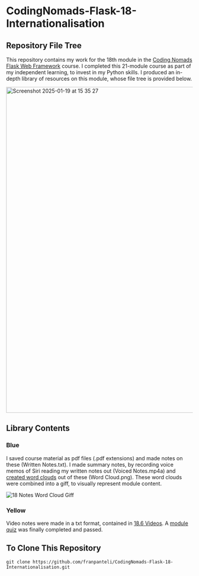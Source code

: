 # CodingNomads-Flask-18-Internationalisation
## Repository File Tree
This repository contains my work for the 18th module in the [Coding Nomads Flask Web Framework](https://codingnomads.com/course/python-flask-web-framework) course. I completed this 21-module course as part of my independent learning, to invest in my Python skills. I produced an in-depth library of resources on this module, whose file tree is provided below. 

<img width="878" alt="Screenshot 2025-01-19 at 15 35 27" src="https://github.com/user-attachments/assets/2052baf1-2cb8-4c2b-9af0-c3500902853e" />

## Library Contents
### Blue
I saved course material as pdf files (.pdf extensions) and made notes on these (Written Notes.txt). I made summary notes, by recording voice memos of Siri reading my written notes out (Voiced Notes.mp4a) and [created word clouds](https://wordart.com/create) out of these (Word Cloud.png). These word clouds were combined into a giff, to visually represent module content.

![18 Notes Word Cloud Giff](https://github.com/user-attachments/assets/515e8643-e8d5-4e0e-be2a-ed45c3655458)

### Yellow
Video notes were made in a txt format, contained in [18.6 Videos](https://github.com/franpanteli/CodingNomads-Flask-18-Internationalisation/tree/main/18.6%20Videos). A [module quiz](https://github.com/franpanteli/CodingNomads-Flask-18-Internationalisation/blob/main/18.7%20Quizzes/18.7%20Quiz%20APIs%20in%20Flask.pdf) was finally completed and passed. 

## To Clone This Repository
```
git clone https://github.com/franpanteli/CodingNomads-Flask-18-Internationalisation.git
```
